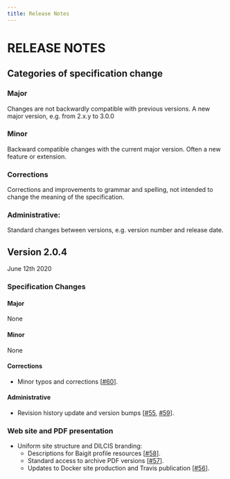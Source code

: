 ```yaml
---
title: Release Notes
---
```


RELEASE NOTES
=============

Categories of specification change
-----------------------------------

### Major
Changes are not backwardly compatible with previous versions.
A new major version, e.g. from 2.x.y to 3.0.0

### Minor
Backward compatible changes with the current major version.
Often a new feature or extension.

### Corrections
Corrections and improvements to grammar and spelling, not intended
to change the meaning of the specification.

### Administrative:
Standard changes between versions, e.g. version number and release date.

Version 2.0.4
-------------
June 12th 2020

### Specification Changes

#### Major
None

#### Minor
None

#### Corrections
- Minor typos and corrections [[#60][]].

#### Administrative
- Revision history update and version bumps [[#55][], [#59][]].

### Web site and PDF presentation
- Uniform site structure and DILCIS branding:
  + Descriptions for Baigit profile resources [[#58][]].
  + Standard access to archive PDF versions [[#57][]].
  + Updates to Docker site production and Travis publication [[#56][]].

[#60]: https://github.com/DILCISBoard/E-ARK-AIP/pull/60/
[#59]: https://github.com/DILCISBoard/E-ARK-AIP/pull/59/
[#58]: https://github.com/DILCISBoard/E-ARK-AIP/pull/58/
[#57]: https://github.com/DILCISBoard/E-ARK-AIP/pull/57/
[#56]: https://github.com/DILCISBoard/E-ARK-AIP/pull/56/
[#55]: https://github.com/DILCISBoard/E-ARK-AIP/pull/55/
